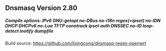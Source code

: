 ## Dnsmasq Version 2.80 
##### Compile options: IPv6 GNU-getopt no-DBus no-i18n regex(+ipset) no-IDN DHCP DHCPv6 no-Lua TFTP conntrack ipset auth DNSSEC no-ID loop-detect inotify dumpfile
Build source: https://github.com/lixingcong/dnsmasq-regex-openwrt

